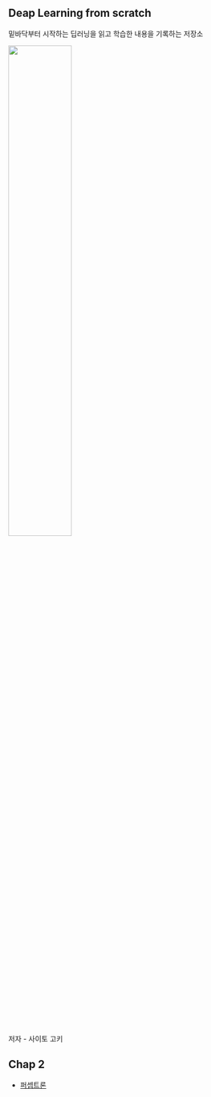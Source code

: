 ## Deap Learning from scratch

밑바닥부터 시작하는 딥러닝을 읽고 학습한 내용을 기록하는 저장소

<img src="https://www.hanbit.co.kr/data/books/B8475831198_l.jpg" width=50% />

저자 - 사이토 고키

## Chap 2

- [퍼셉트론]([https://github.com/hs-krispy/Deep-Learning/blob/master/Chap2/%ED%8D%BC%EC%85%89%ED%8A%B8%EB%A1%A0.md](https://github.com/hs-krispy/Deep-Learning/blob/master/Chap2/퍼셉트론.md))

